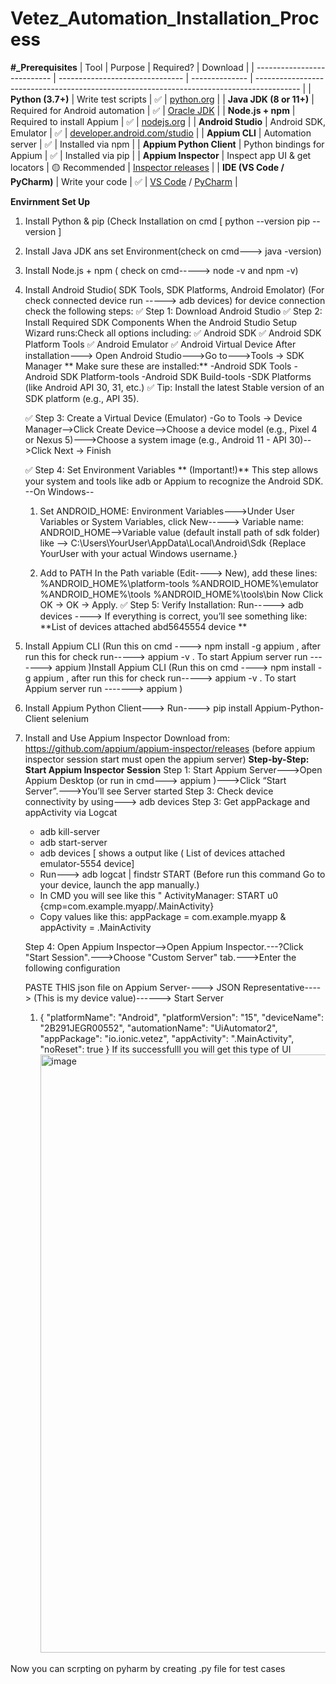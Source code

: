# Vetez_Automation_Installation_Process

**#_Prerequisites**
| Tool                        | Purpose                         | Required?      | Download                                                                                  |
| --------------------------- | ------------------------------- | -------------- | ----------------------------------------------------------------------------------------- |
| **Python (3.7+)**           | Write test scripts              | ✅              | [python.org](https://www.python.org/downloads/)                                           |
| **Java JDK (8 or 11+)**     | Required for Android automation | ✅              | [Oracle JDK](https://www.oracle.com/java/technologies/javase-downloads.html)              |
| **Node.js + npm**           | Required to install Appium      | ✅              | [nodejs.org](https://nodejs.org)                                                          |
| **Android Studio**          | Android SDK, Emulator           | ✅              | [developer.android.com/studio](https://developer.android.com/studio)                      |
| **Appium CLI**              | Automation server               | ✅              | Installed via npm                                                                         |
| **Appium Python Client**    | Python bindings for Appium      | ✅              | Installed via pip                                                                         |
| **Appium Inspector**        | Inspect app UI & get locators   | 🟡 Recommended | [Inspector releases](https://github.com/appium/appium-inspector/releases)                 |
| **IDE (VS Code / PyCharm)** | Write your code                 | ✅              | [VS Code](https://code.visualstudio.com/) / [PyCharm](https://www.jetbrains.com/pycharm/) |

**Envirnment Set Up**
1. Install Python & pip (Check Installation on cmd
    [ python --version
      pip --version     ]

2. Install Java JDK ans set Environment(check on cmd---> java -version)
3. Install Node.js + npm ( check on cmd-----> node -v  and
npm -v)
4. Install Android Studio( SDK Tools, SDK Platforms, Android Emolator)  (For check connected device run -----> adb devices) for device connection check the following steps:
    ✅ Step 1: Download Android Studio
    ✅ Step 2: Install Required SDK Components When the Android Studio Setup Wizard runs:Check all options including:
          ✅ Android SDK
          ✅ Android SDK Platform Tools
          ✅ Android Emulator
          ✅ Android Virtual Device
       After installation---> Open Android Studio--->Go to--->Tools → SDK Manager
        **  Make sure these are installed:**
            -Android SDK Tools
            -Android SDK Platform-tools
            -Android SDK Build-tools
            -SDK Platforms (like Android API 30, 31, etc.)
   ✅ Tip: Install the latest Stable version of an SDK platform (e.g., API 35).

   ✅ Step 3: Create a Virtual Device (Emulator)
         -Go to Tools → Device Manager-->Click Create Device-->Choose a device model (e.g., Pixel 4 or Nexus 5)--->Choose a system image (e.g., Android 11 - API 30)-->Click Next → Finish

   ✅ Step 4: Set Environment Variables ** (Important!)** This step allows your system and tools like adb or Appium to recognize the Android SDK.
   --On Windows--
     1. Set ANDROID_HOME: Environment Variables--->Under User Variables or System Variables, click New-----> Variable name: ANDROID_HOME-->Variable value (default install path of sdk folder) like --> C:\Users\YourUser\AppData\Local\Android\Sdk  {Replace YourUser with 
      your actual Windows username.}

     2. Add to PATH
       In the Path variable (Edit----> New), add these lines:
                 %ANDROID_HOME%\platform-tools
                 %ANDROID_HOME%\emulator
                 %ANDROID_HOME%\tools
                 %ANDROID_HOME%\tools\bin
         Now Click OK → OK → Apply.
     ✅ Step 5: Verify Installation: Run-----> adb devices  ----> If everything is correct, you’ll see something like:
           **List of devices attached
              abd5645554   device **
5. Install Appium CLI  (Run this on cmd ----> npm install -g appium  , after run this for check  run----->  appium -v . To start Appium server run -------> appium )Install Appium CLI  (Run this on cmd ----> npm install -g appium  , after run this for check  run----->  appium -v . To start Appium server run -------> appium )
6. Install Appium Python Client---> Run----> pip install Appium-Python-Client selenium
7.  Install and Use Appium Inspector Download from: https://github.com/appium/appium-inspector/releases (before appium inspector session start must open the appium server)
       **Step-by-Step: Start Appium Inspector Session**
    Step 1: Start Appium Server--->Open Appium Desktop (or run in cmd---> appium )--->Click “Start Server”.--->You’ll see Server started
    Step 3: Check device connectivity by using---> adb devices
    Step 3: Get appPackage and appActivity via Logcat
      - adb kill-server
      - adb start-server
      - adb devices   [ shows a output like ( List of devices attached
emulator-5554  device]
      - Run---> adb logcat | findstr START (Before run this command Go to your device, launch the app manually.)
      - In CMD you will see like this " ActivityManager: START u0 {cmp=com.example.myapp/.MainActivity}
      - Copy values like this:  appPackage = com.example.myapp    &   appActivity = .MainActivity
  
    Step 4: Open Appium Inspector-->Open Appium Inspector.---?Click "Start Session".--->Choose "Custom Server" tab.--->Enter the following configuration

    PASTE THIS json file on Appium Server----> JSON Representative---->  (This is my device value)------> Start Server

   
    1.   {
        "platformName": "Android",
        "platformVersion": "15",
        "deviceName": "2B291JEGR00552",
        "automationName": "UiAutomator2",
        "appPackage": "io.ionic.vetez",
        "appActivity": ".MainActivity",
        "noReset": true
         }
   If its successfulll you will get this type of UI <img width="957" alt="image" src="https://github.com/user-attachments/assets/84599776-7220-4cfb-9a16-6d7e4ecb2ceb" />


   Now you can scrpting on pyharm by creating .py file for test cases




  


 





   

